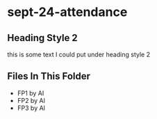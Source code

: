 # sept-24-attendance

## Heading Style 2
this is some text I could put under heading style 2

## Files In This Folder
- FP1 by AI
- FP2 by AI
- FP3 by AI
